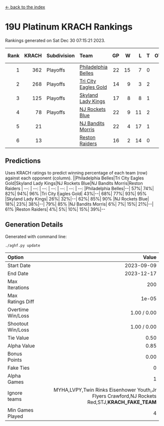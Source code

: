 [<- back to the index](readme.md)
# 19U Platinum KRACH Rankings
Rankings generated on Sat Dec 30 07:15:21 2023.

Rank|KRACH|Subdivision|Team|GP|W|L|T|OTW|OTL|SoS|Exp Wins|Win Diff
---:|---:|:---|:---|---:|---:|---:|---:|---:|---:|---:|---:|---:
1|362|Playoffs|[Philadelphia Belles](https://gamesheetstats.com/seasons/3663/teams/140864/schedule)|22|15|7|0|0|0|551|15.9|0.0
2|268|Playoffs|[Tri City Eagles Gold](https://gamesheetstats.com/seasons/3663/teams/140869/schedule)|14|9|3|2|0|0|131|10.9|0.0
3|125|Playoffs|[Skyland Lady Kings](https://gamesheetstats.com/seasons/3663/teams/140865/schedule)|17|8|8|1|0|0|343|9.4|0.0
4|78|Playoffs|[NJ Rockets Blue](https://gamesheetstats.com/seasons/3663/teams/140867/schedule)|22|9|11|2|0|0|495|10.9|0.0
5|21||[NJ Bandits Morris](https://gamesheetstats.com/seasons/3663/teams/140866/schedule)|22|4|17|1|0|0|363|5.4|0.0
6|13||[Reston Raiders](https://gamesheetstats.com/seasons/3663/teams/140868/schedule)|16|2|14|0|0|0|467|2.9|0.0

## Predictions
Uses KRACH ratings to predict winning percentage of each team (row) against each opponent (column).
||Philadelphia Belles|Tri City Eagles Gold|Skyland Lady Kings|NJ Rockets Blue|NJ Bandits Morris|Reston Raiders
| --: | --: | --: | --: | --: | --: | --: 
|Philadelphia Belles|--| 57%| 74%| 82%| 94%| 96%
|Tri City Eagles Gold| 43%|--| 68%| 77%| 93%| 95%
|Skyland Lady Kings| 26%| 32%|--| 62%| 85%| 90%
|NJ Rockets Blue| 18%| 23%| 38%|--| 79%| 85%
|NJ Bandits Morris|  6%|  7%| 15%| 21%|--| 61%
|Reston Raiders|  4%|  5%| 10%| 15%| 39%|--

## Generation Details

Generated with command line:
```
./aghf.py update
```

| Option | Value |
| :----- | ----: |
| Start Date | 2023-09-09 |
| End Date | 2023-12-17 |
| Max Iterations | 200 |
| Max Ratings Diff | 1e-05 |
| Overtime Win/Loss | 1.00 / 0.00 |
| Shootout Win/Loss | 1.00 / 0.00 |
| Tie Value | 0.50 |
| Alpha Value | 0.85 |
| Bonus Points | 0.00 |
| Fake Ties | 0 |
| Alpha Games | 1 |
| Ignore teams | MYHA,LVPY,Twin Rinks Eisenhower Youth,Jr Flyers Crawford,NJ Rockets Red,STJ,__KRACH_FAKE_TEAM__ |
| Min Games Played | 4 |

